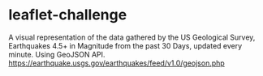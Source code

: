 # leaflet-challenge

A visual representation of the data gathered by the US Geological Survey, Earthquakes 4.5+ in Magnitude from the past 30 Days, updated every minute. Using GeoJSON API.
https://earthquake.usgs.gov/earthquakes/feed/v1.0/geojson.php
